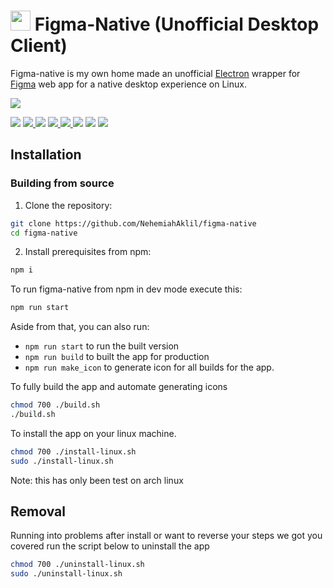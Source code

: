 # <img src="https://raw.githubusercontent.com/NehemiahAklil/figma-native/master/assets/icons/png/32x32.png" width="32"> Figma-Native (Unofficial Desktop Client)


Figma-native is my own home made an unofficial [Electron](http://electron.atom.io) wrapper for [Figma](https://figma.com) web app for a native desktop experience on Linux.

<p>
	<img src="https://raw.githubusercontent.com/NehemiahAklil/figma-native/master/assets/Screenshot.png">
</p>

<p>
	<img src="https://img.shields.io/github/downloads/NehemiahAklil/figma-native/total.svg" />
    <a href="https://github.com/NehemiahAklil/figma-native/releases/latest">
        <img src="https://img.shields.io/github/release/NehemiahAklil/figma-native.svg?label=latest%20release">
	</a>
	<img src="https://img.shields.io/github/last-commit/NehemiahAklil/figma-native.svg">
    <a href="https://github.com/NehemiahAklil/figma-native/issues">
        <img src="https://img.shields.io/github/issues/NehemiahAklil/figma-native.svg">
	</a>
    <a href="https://github.com/NehemiahAklil/figma-native/issues?q=is%3Aissue+is%3Aclosed">
        <img src="https://img.shields.io/github/issues-closed/NehemiahAklil/figma-native.svg">
	</a>
	<img src="https://img.shields.io/github/languages/code-size/NehemiahAklil/figma-native.svg">
	<img src="https://img.shields.io/github/repo-size/NehemiahAklil/figma-native.svg">
    <a href="https://github.com/NehemiahAklil/figma-native/stargazers">
		<img src="https://img.shields.io/github/stars/NehemiahAklil/figma-native.svg?style=social&label=Stars">
	</a>
</p>

## Installation
### Building from source

1. Clone the repository:
```bash
git clone https://github.com/NehemiahAklil/figma-native
cd figma-native
```
2. Install prerequisites from npm:
```bash
npm i
```
To run figma-native from npm in dev mode execute this:
```bash
npm run start 
```
Aside from that, you can also run:

- ```npm run start``` to run the built version
- ```npm run build``` to built the app for production
- ```npm run make_icon``` to generate icon for all builds for the app.



<!-- ## Become a Backer -->
<!-- You can contribute to figma-native development by supporting us on Paypal or Buy me a Coffee:

<p>
	<span class="badge-buymeacoffee"><a href="https://www.buymeacoffee.com/U5hnMuASy" title="Donate to this project using Buy Me A Coffee"><img src="https://img.shields.io/badge/buy%20me%20a%20coffee-donate-yellow.svg" alt="Buy Me A Coffee donate button" /></a></span>
	<span class="badge-paypal"><a href="https://www.paypal.com/cgi-bin/webscr?cmd=_s-xclick&hosted_button_id=4DNBUKPV6FBCY&source=url" title="Donate to this project using Paypal"><img src="https://img.shields.io/badge/paypal-donate-yellow.svg" alt="PayPal donate button" /></a></span>
</p>

Thanks to the supporters. -->


To fully build the app and automate generating icons
```bash
chmod 700 ./build.sh
./build.sh
```

To install the app on your linux machine. 
```bash
chmod 700 ./install-linux.sh
sudo ./install-linux.sh
```
Note: this has only been test on arch linux


## Removal 

Running into problems after install or want to reverse your steps we got you covered run the script below to uninstall the app 
```bash
chmod 700 ./uninstall-linux.sh
sudo ./uninstall-linux.sh
```